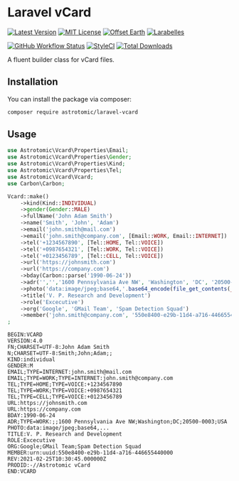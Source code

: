 # Laravel vCard

[![Latest Version](http://img.shields.io/packagist/v/astrotomic/laravel-vcard.svg?label=Release&style=for-the-badge)](https://packagist.org/packages/astrotomic/laravel-vcard)
[![MIT License](https://img.shields.io/github/license/Astrotomic/laravel-vcard.svg?label=License&color=blue&style=for-the-badge)](https://github.com/Astrotomic/laravel-vcard/blob/master/LICENSE)
[![Offset Earth](https://img.shields.io/badge/Treeware-%F0%9F%8C%B3-green?style=for-the-badge)](https://plant.treeware.earth/Astrotomic/laravel-vcard)
[![Larabelles](https://img.shields.io/badge/Larabelles-%F0%9F%A6%84-lightpink?style=for-the-badge)](https://www.larabelles.com/)

[![GitHub Workflow Status](https://img.shields.io/github/workflow/status/Astrotomic/laravel-vcard/run-tests?style=flat-square&logoColor=white&logo=github&label=Tests)](https://github.com/Astrotomic/laravel-vcard/actions?query=workflow%3Arun-tests)
[![StyleCI](https://styleci.io/repos/341030229/shield)](https://styleci.io/repos/341030229)
[![Total Downloads](https://img.shields.io/packagist/dt/astrotomic/laravel-vcard.svg?label=Downloads&style=flat-square)](https://packagist.org/packages/astrotomic/laravel-vcard)

A fluent builder class for vCard files.

## Installation

You can install the package via composer:

```bash
composer require astrotomic/laravel-vcard
```

## Usage

```php
use Astrotomic\Vcard\Properties\Email;
use Astrotomic\Vcard\Properties\Gender;
use Astrotomic\Vcard\Properties\Kind;
use Astrotomic\Vcard\Properties\Tel;
use Astrotomic\Vcard\Vcard;
use Carbon\Carbon;

Vcard::make()
    ->kind(Kind::INDIVIDUAL)
    ->gender(Gender::MALE)
    ->fullName('John Adam Smith')
    ->name('Smith', 'John', 'Adam')
    ->email('john.smith@mail.com')
    ->email('john.smith@company.com', [Email::WORK, Email::INTERNET])
    ->tel('+1234567890', [Tel::HOME, Tel::VOICE])
    ->tel('+0987654321', [Tel::WORK, Tel::VOICE])
    ->tel('+0123456789', [Tel::CELL, Tel::VOICE])
    ->url('https://johnsmith.com')
    ->url('https://company.com')
    ->bday(Carbon::parse('1990-06-24'))
    ->adr('','','1600 Pennsylvania Ave NW', 'Washington', 'DC', '20500-0003', 'USA')
    ->photo('data:image/jpeg;base64,'.base64_encode(file_get_contents(__DIR__.'/stubs/photo.jpg')))
    ->title('V. P. Research and Development')
    ->role('Excecutive')
    ->org('Google', 'GMail Team', 'Spam Detection Squad')
    ->member('john.smith@company.com', '550e8400-e29b-11d4-a716-446655440000')
;
```

```vcard
BEGIN:VCARD
VERSION:4.0
FN;CHARSET=UTF-8:John Adam Smith
N;CHARSET=UTF-8:Smith;John;Adam;;
KIND:individual
GENDER:M
EMAIL;TYPE=INTERNET:john.smith@mail.com
EMAIL;TYPE=WORK;TYPE=INTERNET:john.smith@company.com
TEL;TYPE=HOME;TYPE=VOICE:+1234567890
TEL;TYPE=WORK;TYPE=VOICE:+0987654321
TEL;TYPE=CELL;TYPE=VOICE:+0123456789
URL:https://johnsmith.com
URL:https://company.com
BDAY:1990-06-24
ADR;TYPE=WORK:;;1600 Pennsylvania Ave NW;Washington;DC;20500-0003;USA
PHOTO:data:image/jpeg;base64,...
TITLE:V. P. Research and Development
ROLE:Excecutive
ORG:Google;GMail Team;Spam Detection Squad
MEMBER:urn:uuid:550e8400-e29b-11d4-a716-446655440000
REV:2021-02-25T10:30:45.000000Z
PRODID:-//Astrotomic vCard
END:VCARD
```
